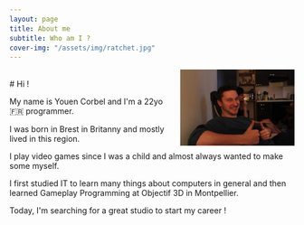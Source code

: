 ```yaml
---
layout: page
title: About me
subtitle: Who am I ?
cover-img: "/assets/img/ratchet.jpg"
---
```


<img src="/assets/img/Profile_2.jpg" style="float: right; max-width: 40%;">
<br>
# Hi !

My name is Youen Corbel and I'm a 22yo  
:fr: programmer.

I was born in Brest in Britanny and mostly lived in this region.

I play video games since I was a child and almost always wanted to make some myself.

I first studied IT to learn many things about computers in general and then learned Gameplay Programming at Objectif 3D in Montpellier.

Today, I'm searching for a great studio to start my career !
